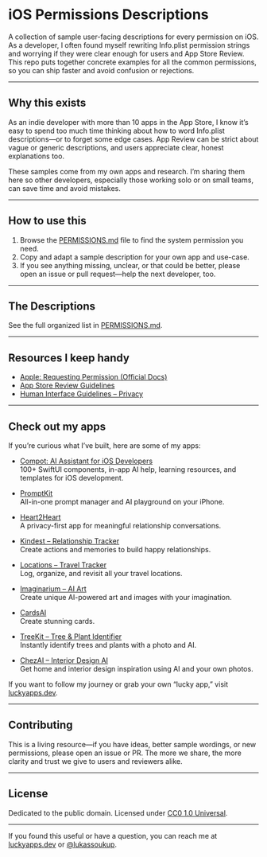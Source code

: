 # iOS Permissions Descriptions

A collection of sample user-facing descriptions for every permission on iOS. As a developer, I often found myself rewriting Info.plist permission strings and worrying if they were clear enough for users and App Store Review. This repo puts together concrete examples for all the common permissions, so you can ship faster and avoid confusion or rejections.

---

## Why this exists

As an indie developer with more than 10 apps in the App Store, I know it’s easy to spend too much time thinking about how to word Info.plist descriptions—or to forget some edge cases. App Review can be strict about vague or generic descriptions, and users appreciate clear, honest explanations too.

These samples come from my own apps and research. I’m sharing them here so other developers, especially those working solo or on small teams, can save time and avoid mistakes.

---

## How to use this

1. Browse the [PERMISSIONS.md](PERMISSIONS.md) file to find the system permission you need.
2. Copy and adapt a sample description for your own app and use-case.
3. If you see anything missing, unclear, or that could be better, please open an issue or pull request—help the next developer, too.

---

## The Descriptions

See the full organized list in [PERMISSIONS.md](PERMISSIONS.md).

---

## Resources I keep handy

- [Apple: Requesting Permission (Official Docs)](https://developer.apple.com/documentation/bundleresources/information_property_list/nsprivacy_accessed_api_usage_description)
- [App Store Review Guidelines](https://developer.apple.com/app-store/review/guidelines/)
- [Human Interface Guidelines – Privacy](https://developer.apple.com/design/human-interface-guidelines/foundations/privacy/)

---

## Check out my apps

If you’re curious what I’ve built, here are some of my apps:

- [Compot: AI Assistant for iOS Developers](https://apps.apple.com/app/id6471916279)  
  100+ SwiftUI components, in-app AI help, learning resources, and templates for iOS development.

- [PromptKit](https://apps.apple.com/app/id6504561145)  
  All-in-one prompt manager and AI playground on your iPhone.

- [Heart2Heart](https://apps.apple.com/app/id6501986735)  
  A privacy-first app for meaningful relationship conversations.

- [Kindest – Relationship Tracker](https://apps.apple.com/app/id6453754317)  
  Create actions and memories to build happy relationships.

- [Locations – Travel Tracker](https://apps.apple.com/app/id6452048717)  
  Log, organize, and revisit all your travel locations.

- [Imaginarium – AI Art](https://apps.apple.com/app/id6739706784)  
  Create unique AI-powered art and images with your imagination.

- [CardsAI](https://apps.apple.com/app/id6738427455)  
  Create stunning cards.

- [TreeKit – Tree & Plant Identifier](https://apps.apple.com/app/id6741019701)  
  Instantly identify trees and plants with a photo and AI.

- [ChezAI – Interior Design AI](https://apps.apple.com/app/id6740142224)  
  Get home and interior design inspiration using AI and your own photos.

If you want to follow my journey or grab your own “lucky app,” visit [luckyapps.dev](https://www.luckyapps.dev).

---

## Contributing

This is a living resource—if you have ideas, better sample wordings, or new permissions, please open an issue or PR. The more we share, the more clarity and trust we give to users and reviewers alike.

---

## License

Dedicated to the public domain. Licensed under [CC0 1.0 Universal](https://creativecommons.org/publicdomain/zero/1.0/).

---

If you found this useful or have a question, you can reach me at [luckyapps.dev](https://luckyapps.dev) or [@lukassoukup](https://x.com/lukassoukup).
